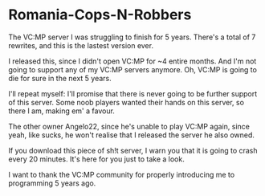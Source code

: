 # Romania-Cops-N-Robbers
The VC:MP server I was struggling to finish for 5 years. There's a total of 7 rewrites, and this is the lastest version ever. 

I released this, since I didn't open VC:MP for ~4 entire months. And I'm not going to support any of my VC:MP servers anymore. Oh, VC:MP is going to die for sure in the next 5 years.

I'll repeat myself: I'll promise that there is never going to be further support of this server.
Some noob players wanted their hands on this server, so there I am, making em' a favour.

The other owner Angelo22, since he's unable to play VC:MP again, since yeah, like sucks, he won't realise that I released the server he also owned.

If you download this piece of sh!t server, I warn you that it is going to crash every 20 minutes. It's here for you just to take a look.

I want to thank the VC:MP community for properly introducing me to programming 5 years ago.
